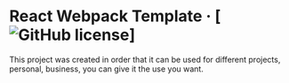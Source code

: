 # React Webpack Template &middot; [![GitHub license](https://img.shields.io/badge/license-MIT-blue.svg)]
This project was created in order that it can be used for different projects, personal, business, you can give it the use you want.

